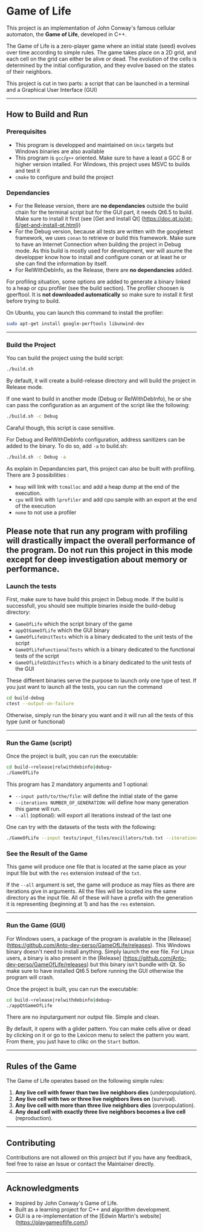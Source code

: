 
# Game of Life

This project is an implementation of John Conway's famous cellular automaton, the **Game of Life**, developed in C++.

The Game of Life is a zero-player game where an initial state (seed) evolves over time according to simple rules. The
game takes place on a 2D grid, and each cell on the grid can either be alive or dead. The evolution of the cells is
determined by the initial configuration, and they evolve based on the states of their neighbors.

This project is cut in two parts: a script that can be launched in a terminal and a Graphical User Interface (GUI)

---

## How to Build and Run

### Prerequisites

- This program is developped and maintained on `Unix` targets but Windows binaries are also available
- This program is `gcc`/`g++` oriented. Make sure to have a least a GCC 8 or higher version intalled. For Windows, this project uses MSVC to builds and test it
- `cmake` to configure and build the project

### Dependancies

- For the Release version, there are **no dependancies** outside the build chain for the terminal script but for the GUI part, it needs Qt6.5 to build. Make sure to install it first (see [Get and Install Qt] (https://doc.qt.io/qt-6/get-and-install-qt.html))
- For the Debug version, because all tests are written with the googletest framework, we uses `conan` to retrieve or build this framework. Make sure to have an Internet Connection when building the project in
  Debug mode. As this build is mostly used for development, wer will asume the developper know how to install and configure conan or at least he or she can find the information by itself.
- For RelWithDebInfo, as the Release, there are **no dependancies** added.

For profiling situation, some options are added to generate a binary linked to a heap or cpu profiler (see the build
section). The profiler choosen is gperftool. It is **not downloaded automatically** so make sure to install it first before trying to build.

On Ubuntu, you can launch this command to install the profiler:

```bash
sudo apt-get install google-perftools libunwind-dev
```

---

### Build the Project

You can build the project using the build script:

```bash
./build.sh
```

By default, it will create a build-release directory and will build the project in Release mode.

If one want to build in another mode (Debug or RelWithDebInfo), he or she can pass the configuration as an argument of the script like the
following:

```bash
./build.sh -c Debug
```

Caraful though, this script is case sensitive.

For Debug and RelWithDebInfo configuration, address sanitizers can be added to the binary. To do so, add `-a` to
build.sh:

```bash
./build.sh -c Debug -a
```

As explain in Depandancies part, this project can also be built with profiling. There are 3 possibilities :

- `heap` will link with `tcmalloc` and add a heap dump at the end of the execution.
- `cpu` will link with `lprofiler` and add cpu sample with an export at the end of the execution
- `none` to not use a profiler

Please note that run any program with profiling will drastically impact the overall performance of the program. Do not run this project in this mode except for deep investigation about memory or performance.
---

### Launch the tests

First, make sure to have build this project in Debug mode. If the build is successfull, you should see multiple binaries
inside the build-debug directory:

- `GameOfLife` which the script binary of the game
- `appQtGameOfLife` which the GUI binary
- `GameOfLifeUnitTests` which is a binary dedicated to the unit tests of the script
- `GameOfLifeFunctionalTests` which is a binary dedicated to the functional tests of the script
- `GameOfLifeGUIUnitTests` which is a binary dedicated to the unit tests of the GUI

These different binaries serve the purpose to launch only one type of test. If you just want to launch all the tests,
you can run the command

```bash
cd build-debug
ctest --output-on-failure
```

Otherwise, simply run the binary you want and it will run all the tests of this type (unit or functional)

---

### Run the Game (script)

Once the project is built, you can run the executable:

```bash
cd build-<release|relwithdebinfo|debug>
./GameOfLife
```

This program has 2 mandatory arguments and 1 optional:

- `--input path/to/the/file`: will define the initial state of the game
- `--iterations NUMBER_OF_GENERATION`: will define how many generation this game will run.
- `--all` (optional): will export all iterations instead of the last one

One can try with the datasets of the tests with the following:

```bash
./GameOfLife --input tests/input_files/oscillators/tub.txt --iterations 1
```


### See the Result of the Game

This game will produce one file that is located at the same place as your input file but with the `res` extension
instead of the `txt`.

If the `--all` argument is set, the game will produce as may files as there are iterations give in arguments. All the
files will be located ins the same directory as the input file.
All of these will have a prefix with the generation it is representing (beginning at 1) and has the `res` extension.

---

### Run the Game (GUI)

For Windows users, a package of the program is available in the [Release] (https://github.com/Anto-dev-perso/GameOfLife/releases). This Windows binary doesn't need to install anything. Simply launch the exe file.
For Linux users, a binary is also present in the [Release] (https://github.com/Anto-dev-perso/GameOfLife/releases) but this binary isn't bundle with Qt. So make sure to have installed Qt6.5 before running the GUI otherwise the program will crash.

Once the project is built, you can run the executable:

```bash
cd build-<release|relwithdebinfo|debug>
./appQtGameOfLife
```

There are no inputargument nor output file. Simple and clean.

By default, it opens with a glider pattern. You can make cells alive or dead by clicking on it or go to the Lexicon menu to select the pattern you want. 
From there, you just have to clikc on the `Start` button.

---

## Rules of the Game

The Game of Life operates based on the following simple rules:

1. **Any live cell with fewer than two live neighbors dies** (underpopulation).
2. **Any live cell with two or three live neighbors lives on** (survival).
3. **Any live cell with more than three live neighbors dies** (overpopulation).
4. **Any dead cell with exactly three live neighbors becomes a live cell** (reproduction).

---

## Contributing

Contributions are not allowed on this project but if you have any feedback, feel free to raise an Issue or contact the Maintainer directly.

<!-- TODO -->
<!-- ## License -->

<!-- This project is licensed under the MIT License. See the [LICENSE](LICENSE) file for more information. -->

---

## Acknowledgments

- Inspired by John Conway's Game of Life.
- Built as a learning project for C++ and algorithm development.
- GUI is a re-implementation of the [Edwin Martin's website] (https://playgameoflife.com/)
